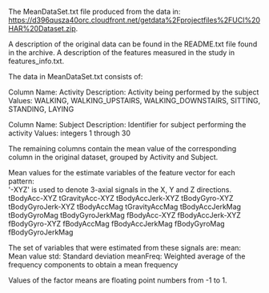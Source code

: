 The MeanDataSet.txt file produced from the data in:
    https://d396qusza40orc.cloudfront.net/getdata%2Fprojectfiles%2FUCI%20HAR%20Dataset.zip.

A description of the original data can be found in the README.txt file found in the archive.
A description of the features measured in the study in features_info.txt.

The data in MeanDataSet.txt consists of:

Column Name: Activity
Description: Activity being performed by the subject
Values: WALKING, WALKING_UPSTAIRS, WALKING_DOWNSTAIRS, SITTING, STANDING, LAYING 

Column Name: Subject
Description: Identifier for subject performing the activity
Values: integers 1 through 30

The remaining columns contain the mean value of the corresponding column in the original dataset, grouped by Activity and Subject. 

Mean values for the estimate variables of the feature vector for each pattern:  
'-XYZ' is used to denote 3-axial signals in the X, Y and Z directions.
    tBodyAcc-XYZ
    tGravityAcc-XYZ
    tBodyAccJerk-XYZ
    tBodyGyro-XYZ
    tBodyGyroJerk-XYZ
    tBodyAccMag
    tGravityAccMag
    tBodyAccJerkMag
    tBodyGyroMag
    tBodyGyroJerkMag
    fBodyAcc-XYZ
    fBodyAccJerk-XYZ
    fBodyGyro-XYZ
    fBodyAccMag
    fBodyAccJerkMag
    fBodyGyroMag
    fBodyGyroJerkMag

The set of variables that were estimated from these signals are: 
    mean: Mean value
    std: Standard deviation
    meanFreq: Weighted average of the frequency components to obtain a mean frequency

Values of the factor means are floating point numbers from -1 to 1.
